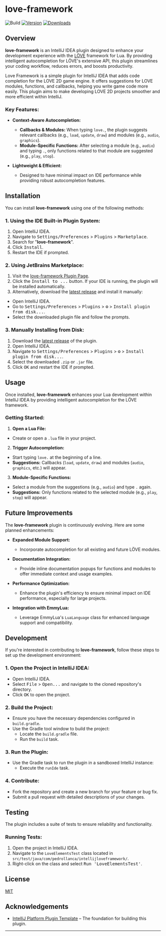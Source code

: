 # love-framework

![Build](https://github.com/pedrollanca/intellij-love-framework/workflows/Build/badge.svg)
[![Version](https://img.shields.io/jetbrains/plugin/v/MARKETPLACE_ID.svg)](https://plugins.jetbrains.com/plugin/MARKETPLACE_ID)
[![Downloads](https://img.shields.io/jetbrains/plugin/d/MARKETPLACE_ID.svg)](https://plugins.jetbrains.com/plugin/MARKETPLACE_ID)

## Overview

**love-framework** is an IntelliJ IDEA plugin designed to enhance your development experience with
the [LÖVE](https://love2d.org/) framework for Lua. By providing intelligent autocompletion for LÖVE's extensive API,
this plugin streamlines your coding workflow, reduces errors, and boosts productivity.

<!-- Plugin description -->
Love Framework is a simple plugin for IntelliJ IDEA that adds code completion for the LOVE 2D game engine. It offers
suggestions for LOVE modules, functions, and callbacks, helping you write game code more easily. This plugin aims to
make developing LOVE 2D projects smoother and more efficient within IntelliJ.
<!-- Plugin description end -->

### **Key Features:**

- **Context-Aware Autocompletion:**
  - **Callbacks & Modules:** When typing `love.`, the plugin suggests relevant callbacks (e.g., `load`, `update`,
    `draw`) and modules (e.g., `audio`, `graphics`).
  - **Module-Specific Functions:** After selecting a module (e.g., `audio`) and typing `.`, only functions related to
    that module are suggested (e.g., `play`, `stop`).

- **Lightweight & Efficient:**
  - Designed to have minimal impact on IDE performance while providing robust autocompletion features.

## Installation

You can install **love-framework** using one of the following methods:

### **1. Using the IDE Built-in Plugin System:**

1. Open IntelliJ IDEA.
2. Navigate to <kbd>Settings/Preferences</kbd> > <kbd>Plugins</kbd> > <kbd>Marketplace</kbd>.
3. Search for "**love-framework**".
4. Click <kbd>Install</kbd>.
5. Restart the IDE if prompted.

### **2. Using JetBrains Marketplace:**

1. Visit the [love-framework Plugin Page](https://plugins.jetbrains.com/plugin/MARKETPLACE_ID).
2. Click the <kbd>Install to ...</kbd> button. If your IDE is running, the plugin will be installed automatically.
3. Alternatively, download the [latest release](https://github.com/pedrollanca/intellij-love-framework/releases/latest)
   and install it manually:

- Open IntelliJ IDEA.
- Go to <kbd>Settings/Preferences</kbd> > <kbd>Plugins</kbd> > <kbd>⚙️</kbd> > <kbd>Install plugin from disk...</kbd>.
- Select the downloaded plugin file and follow the prompts.

### **3. Manually Installing from Disk:**

1. Download the [latest release](https://github.com/pedrollanca/intellij-love-framework/releases/latest) of the plugin.
2. Open IntelliJ IDEA.
3. Navigate to <kbd>Settings/Preferences</kbd> > <kbd>Plugins</kbd> > <kbd>⚙️</kbd> > <kbd>Install plugin from
   disk...</kbd>.
4. Select the downloaded `.zip` or `.jar` file.
5. Click <kbd>OK</kbd> and restart the IDE if prompted.

## Usage

Once installed, **love-framework** enhances your Lua development within IntelliJ IDEA by providing intelligent
autocompletion for the LÖVE framework.

### **Getting Started:**

1. **Open a Lua File:**

- Create or open a `.lua` file in your project.

2. **Trigger Autocompletion:**

- Start typing `love.` at the beginning of a line.
- **Suggestions:** Callbacks (`load`, `update`, `draw`) and modules (`audio`, `graphics`, etc.) will appear.

3. **Module-Specific Functions:**

- Select a module from the suggestions (e.g., `audio`) and type `.` again.
- **Suggestions:** Only functions related to the selected module (e.g., `play`, `stop`) will appear.

## Future Improvements

The **love-framework** plugin is continuously evolving. Here are some planned enhancements:

- **Expanded Module Support:**
  - Incorporate autocompletion for all existing and future LÖVE modules.

- **Documentation Integration:**
  - Provide inline documentation popups for functions and modules to offer immediate context and usage examples.

- **Performance Optimization:**
  - Enhance the plugin's efficiency to ensure minimal impact on IDE performance, especially for large projects.

- **Integration with EmmyLua:**
  - Leverage EmmyLua's `LuaLanguage` class for enhanced language support and compatibility.

## Development

If you're interested in contributing to **love-framework**, follow these steps to set up the development environment:

### **1. Open the Project in IntelliJ IDEA:**

- Open IntelliJ IDEA.
- Select <kbd>File</kbd> > <kbd>Open...</kbd> and navigate to the cloned repository's directory.
- Click <kbd>OK</kbd> to open the project.

### **2. Build the Project:**

- Ensure you have the necessary dependencies configured in `build.gradle`.
- Use the Gradle tool window to build the project:
  - Locate the `build.gradle` file.
  - Run the `build` task.

### **3. Run the Plugin:**

- Use the Gradle task to run the plugin in a sandboxed IntelliJ instance:
  - Execute the `runIde` task.

### **4. Contribute:**

- Fork the repository and create a new branch for your feature or bug fix.
- Submit a pull request with detailed descriptions of your changes.

## Testing

The plugin includes a suite of tests to ensure reliability and functionality.

### **Running Tests:**

1. Open the project in IntelliJ IDEA.
2. Navigate to the `LoveElementsTest` class located in `src/test/java/com/pedrollanca/intellijloveframework/`.
3. Right-click on the class and select <kbd>Run 'LoveElementsTest'</kbd>.

## License

[MIT](LICENSE)

## Acknowledgements

- [IntelliJ Platform Plugin Template](https://github.com/JetBrains/intellij-platform-plugin-template) – The foundation
  for building this plugin.

---